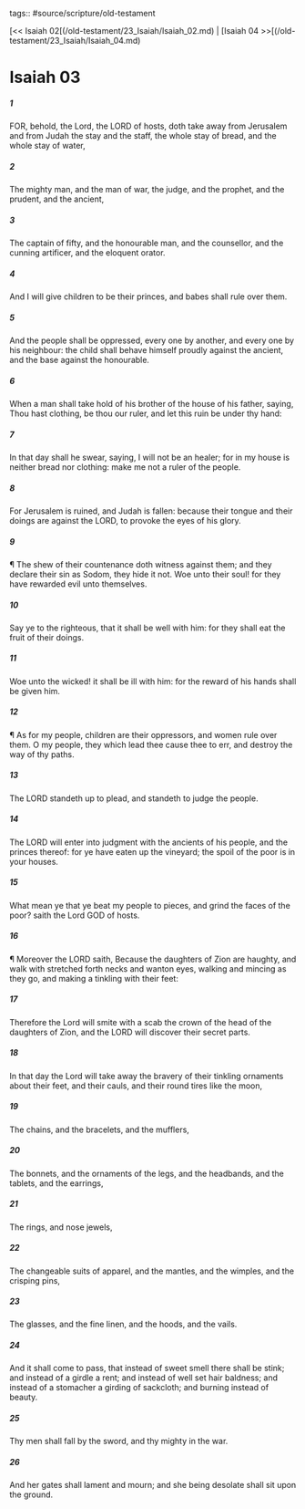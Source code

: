 tags:: #source/scripture/old-testament

[<< Isaiah 02[(/old-testament/23_Isaiah/Isaiah_02.md) | [Isaiah 04 >>[(/old-testament/23_Isaiah/Isaiah_04.md)

# Isaiah 03

##### 1

FOR, behold, the Lord, the LORD of hosts, doth take away from Jerusalem and from Judah the stay and the staff, the whole stay of bread, and the whole stay of water,

##### 2

The mighty man, and the man of war, the judge, and the prophet, and the prudent, and the ancient,

##### 3

The captain of fifty, and the honourable man, and the counsellor, and the cunning artificer, and the eloquent orator.

##### 4

And I will give children to be their princes, and babes shall rule over them.

##### 5

And the people shall be oppressed, every one by another, and every one by his neighbour: the child shall behave himself proudly against the ancient, and the base against the honourable.

##### 6

When a man shall take hold of his brother of the house of his father, saying, Thou hast clothing, be thou our ruler, and let this ruin be under thy hand:

##### 7

In that day shall he swear, saying, I will not be an healer; for in my house is neither bread nor clothing: make me not a ruler of the people.

##### 8

For Jerusalem is ruined, and Judah is fallen: because their tongue and their doings are against the LORD, to provoke the eyes of his glory.

##### 9

¶ The shew of their countenance doth witness against them; and they declare their sin as Sodom, they hide it not. Woe unto their soul! for they have rewarded evil unto themselves.

##### 10

Say ye to the righteous, that it shall be well with him: for they shall eat the fruit of their doings.

##### 11

Woe unto the wicked! it shall be ill with him: for the reward of his hands shall be given him.

##### 12

¶ As for my people, children are their oppressors, and women rule over them. O my people, they which lead thee cause thee to err, and destroy the way of thy paths.

##### 13

The LORD standeth up to plead, and standeth to judge the people.

##### 14

The LORD will enter into judgment with the ancients of his people, and the princes thereof: for ye have eaten up the vineyard; the spoil of the poor is in your houses.

##### 15

What mean ye that ye beat my people to pieces, and grind the faces of the poor? saith the Lord GOD of hosts.

##### 16

¶ Moreover the LORD saith, Because the daughters of Zion are haughty, and walk with stretched forth necks and wanton eyes, walking and mincing as they go, and making a tinkling with their feet:

##### 17

Therefore the Lord will smite with a scab the crown of the head of the daughters of Zion, and the LORD will discover their secret parts.

##### 18

In that day the Lord will take away the bravery of their tinkling ornaments about their feet, and their cauls, and their round tires like the moon,

##### 19

The chains, and the bracelets, and the mufflers,

##### 20

The bonnets, and the ornaments of the legs, and the headbands, and the tablets, and the earrings,

##### 21

The rings, and nose jewels,

##### 22

The changeable suits of apparel, and the mantles, and the wimples, and the crisping pins,

##### 23

The glasses, and the fine linen, and the hoods, and the vails.

##### 24

And it shall come to pass, that instead of sweet smell there shall be stink; and instead of a girdle a rent; and instead of well set hair baldness; and instead of a stomacher a girding of sackcloth; and burning instead of beauty.

##### 25

Thy men shall fall by the sword, and thy mighty in the war.

##### 26

And her gates shall lament and mourn; and she being desolate shall sit upon the ground.
